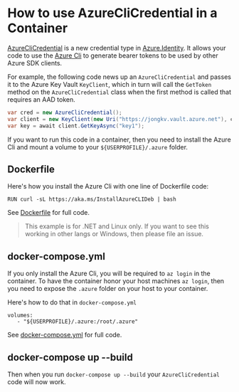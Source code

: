 # How to use AzureCliCredential in a Container

[AzureCliCredential](https://github.com/Azure/azure-sdk-for-net/blob/master/sdk/identity/Azure.Identity/src/AzureCliCredential.cs) is a new credential type in [Azure.Identity](https://github.com/Azure/azure-sdk-for-net/tree/master/sdk/identity/Azure.Identity).  It allows your code to use the [Azure Cli](https://aka.ms/azcliget) to generate bearer tokens to be used by other Azure SDK clients.

For example, the following code news up an `AzureCliCredential` and passes it to the Azure Key Vault `KeyClient`, which in turn will call the `GetToken` method on the `AzureCliCredential` class when the first method is called that requires an AAD token.

```csharp
var cred = new AzureCliCredential();
var client = new KeyClient(new Uri("https://jongkv.vault.azure.net"), cred);
var key = await client.GetKeyAsync("key1");
```

If you want to run this code in a container, then you need to install the Azure Cli and mount a volume to your `${USERPROFILE}/.azure` folder.


## Dockerfile
Here's how you install the Azure Cli with one line of Dockerfile code:

`RUN curl -sL https://aka.ms/InstallAzureCLIDeb | bash`

See [Dockerfile](src/net/Dockerfile) for full code.

> This example is for .NET and Linux only.  If you want to see this working in other langs or Windows, then please file an issue.

## docker-compose.yml

If you only install the Azure Cli, you will be required to `az login` in the container.  To have the container honor your host machines `az login`, then you need to expose the `.azure` folder on your host to your container.

Here's how to do that in `docker-compose.yml`

```
volumes: 
   - "${USERPROFILE}/.azure:/root/.azure"
```

See [docker-compose.yml](src/net/docker-compose.yml) for full code.


## docker-compose up --build

Then when you run `docker-compose up --build` your `AzureCliCredential` code will now work.